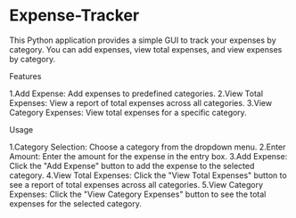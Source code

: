 # Expense-Tracker
This Python application provides a simple GUI to track your expenses by category. You can add expenses, view total expenses, and view expenses by category.

Features

1.Add Expense: Add expenses to predefined categories.
2.View Total Expenses: View a report of total expenses across all categories.
3.View Category Expenses: View total expenses for a specific category.

Usage

1.Category Selection: Choose a category from the dropdown menu.
2.Enter Amount: Enter the amount for the expense in the entry box.
3.Add Expense: Click the "Add Expense" button to add the expense to the selected category.
4.View Total Expenses: Click the "View Total Expenses" button to see a report of total expenses across all categories.
5.View Category Expenses: Click the "View Category Expenses" button to see the total expenses for the selected category.
